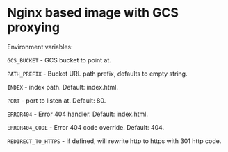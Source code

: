# Nginx based image with GCS proxying

Environment variables:

`GCS_BUCKET` - GCS bucket to point at.

`PATH_PREFIX` - Bucket URL path prefix, defaults to empty string.

`INDEX` - index path. Default: index.html.

`PORT` - port to listen at. Default: 80.

`ERROR404` - Error 404 handler. Default: index.html.

`ERROR404_CODE` - Error 404 code override. Default: 404.

`REDIRECT_TO_HTTPS` - If defined, will rewrite http to https with 301 http code.
